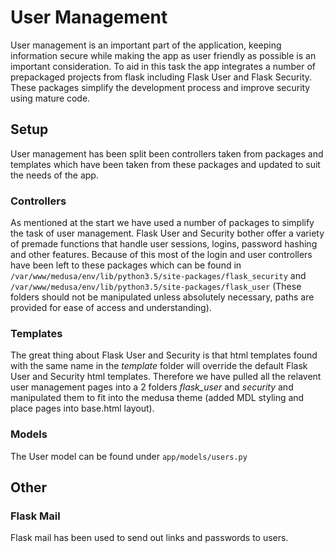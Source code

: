 # User Management

User management is an important part of the application, keeping information secure while making the app as user friendly as possible is an important consideration. To aid in this task the app integrates a number of prepackaged projects from flask including Flask User and Flask Security. These packages simplify the development process and improve security using mature code.

## Setup

User management has been split been controllers taken from packages and templates which have been taken from these packages and updated to suit the needs of the app.

### Controllers

As mentioned at the start we have used a number of packages to simplify the task of user management. Flask User and Security bother offer a variety of premade functions that handle user sessions, logins, password hashing and other features. Because of this most of the login and user controllers have been left to these packages which can be found in `/var/www/medusa/env/lib/python3.5/site-packages/flask_security` and `/var/www/medusa/env/lib/python3.5/site-packages/flask_user` (These folders should not be manipulated unless absolutely necessary, paths are provided for ease of access and understanding).

### Templates

The great thing about Flask User and Security is that html templates found with the same name in the *template* folder will override the default Flask User and Security html templates. Therefore we have pulled all the relavent user management pages into a 2 folders *flask_user* and *security* and manipulated them to fit into the medusa theme (added MDL styling and place pages into base.html layout).

### Models

The User model can be found under `app/models/users.py`

## Other

### Flask Mail

Flask mail has been used to send out links and passwords to users.
